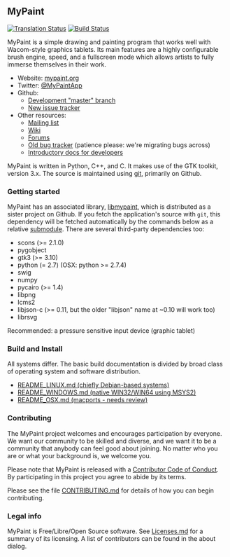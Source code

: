 ## MyPaint

[![Translation Status](https://hosted.weblate.org/widgets/mypaint/mypaint/svg-badge.svg)](https://hosted.weblate.org/engage/mypaint/?utm_source=widget)
[![Build Status](https://travis-ci.org/mypaint/mypaint.png?branch=master)](https://travis-ci.org/mypaint/mypaint)

MyPaint is a simple drawing and painting program
that works well with Wacom-style graphics tablets.
Its main features are a highly configurable brush engine, speed,
and a fullscreen mode which allows artists to
fully immerse themselves in their work.

* Website: [mypaint.org](http://mypaint.org/)
* Twitter: [@MyPaintApp](https://twitter.com/MyPaintApp)
* Github:
  - [Development "master" branch](https://github.com/mypaint/mypaint)
  - [New issue tracker](https://github.com/mypaint/mypaint/issues)
* Other resources:
  - [Mailing list](https://mail.gna.org/listinfo/mypaint-discuss)
  - [Wiki](https://github.com/mypaint/mypaint/wiki)
  - [Forums](http://forum.intilinux.com/)
  - [Old bug tracker](http://gna.org/bugs/?group=mypaint)
    (patience please: we're migrating bugs across)
  - [Introductory docs for developers](https://github.com/mypaint/mypaint/wiki/Development)

MyPaint is written in Python, C++, and C.
It makes use of the GTK toolkit, version 3.x.
The source is maintained using [git](http://www.git-scm.com),
primarily on Github.

### Getting started

MyPaint has an associated library,
[libmypaint](https://github.com/mypaint/libmypaint),
which is distributed as a sister project on Github.
If you fetch the application's source with `git`,
this dependency will be fetched automatically
by the commands below as a relative
[submodule](http://www.git-scm.com/book/en/Git-Tools-Submodules).
There are several third-party dependencies too:

- scons (>= 2.1.0)
- pygobject
- gtk3 (>= 3.10)
- python (= 2.7) (OSX: python >= 2.7.4)
- swig
- numpy
- pycairo (>= 1.4)
- libpng
- lcms2
- libjson-c (>= 0.11, but the older "libjson" name at ~0.10 will work too)
- librsvg

Recommended: a pressure sensitive input device (graphic tablet)

### Build and Install

All systems differ.
The basic build documentation is divided by
broad class of operating system and software distribution.

* [README\_LINUX.md (chiefly Debian-based systems)](README_LINUX.md)
* [README\_WINDOWS.md (native WIN32/WIN64 using MSYS2)](README_WINDOWS.md)
* [README\_OSX.md (macports - needs review)](README_OSX.md)

### Contributing

The MyPaint project welcomes and encourages participation by everyone.
We want our community to be skilled and diverse,
and we want it to be a community that anybody can feel good about joining.
No matter who you are or what your background is, we welcome you.

Please note that MyPaint is released with a
[Contributor Code of Conduct](CODE_OF_CONDUCT.md).
By participating in this project you agree to abide by its terms.

Please see the file [CONTRIBUTING.md](CONTRIBUTING.md)
for details of how you can begin contributing.

### Legal info

MyPaint is Free/Libre/Open Source software.
See [Licenses.md](Licenses.md) for a summary of its licensing.
A list of contributors can be found in the about dialog.
